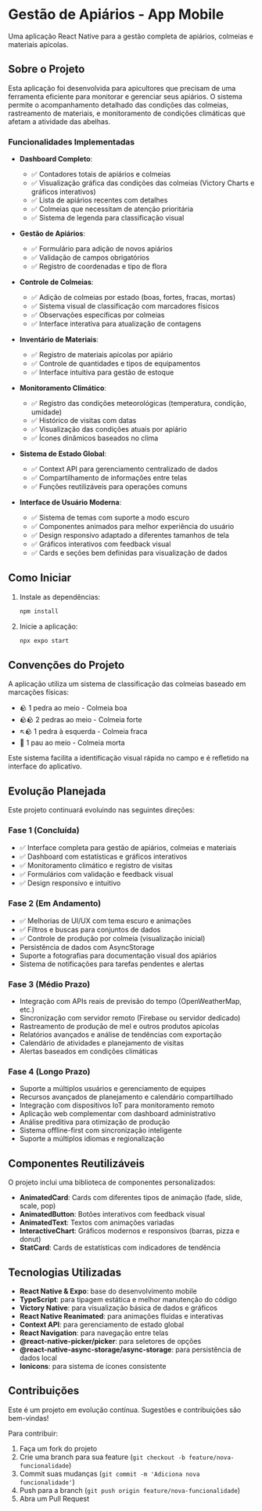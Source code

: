 # Gestão de Apiários - App Mobile

Uma aplicação React Native para a gestão completa de apiários, colmeias e materiais apícolas.

## Sobre o Projeto

Esta aplicação foi desenvolvida para apicultores que precisam de uma ferramenta eficiente para monitorar e gerenciar seus apiários. O sistema permite o acompanhamento detalhado das condições das colmeias, rastreamento de materiais, e monitoramento de condições climáticas que afetam a atividade das abelhas.

### Funcionalidades Implementadas

- **Dashboard Completo**:
  - ✅ Contadores totais de apiários e colmeias
  - ✅ Visualização gráfica das condições das colmeias (Victory Charts e gráficos interativos)
  - ✅ Lista de apiários recentes com detalhes
  - ✅ Colmeias que necessitam de atenção prioritária
  - ✅ Sistema de legenda para classificação visual
  
- **Gestão de Apiários**:
  - ✅ Formulário para adição de novos apiários
  - ✅ Validação de campos obrigatórios
  - ✅ Registro de coordenadas e tipo de flora
  
- **Controle de Colmeias**:
  - ✅ Adição de colmeias por estado (boas, fortes, fracas, mortas)
  - ✅ Sistema visual de classificação com marcadores físicos
  - ✅ Observações específicas por colmeias
  - ✅ Interface interativa para atualização de contagens
  
- **Inventário de Materiais**:
  - ✅ Registro de materiais apícolas por apiário
  - ✅ Controle de quantidades e tipos de equipamentos
  - ✅ Interface intuitiva para gestão de estoque
  
- **Monitoramento Climático**:
  - ✅ Registro das condições meteorológicas (temperatura, condição, umidade)
  - ✅ Histórico de visitas com datas
  - ✅ Visualização das condições atuais por apiário
  - ✅ Ícones dinâmicos baseados no clima
  
- **Sistema de Estado Global**:
  - ✅ Context API para gerenciamento centralizado de dados
  - ✅ Compartilhamento de informações entre telas
  - ✅ Funções reutilizáveis para operações comuns

- **Interface de Usuário Moderna**:
  - ✅ Sistema de temas com suporte a modo escuro
  - ✅ Componentes animados para melhor experiência do usuário
  - ✅ Design responsivo adaptado a diferentes tamanhos de tela
  - ✅ Gráficos interativos com feedback visual
  - ✅ Cards e seções bem definidas para visualização de dados

## Como Iniciar

1. Instale as dependências:
   ```bash
   npm install
   ```

2. Inicie a aplicação:
   ```bash
   npx expo start
   ```

## Convenções do Projeto

A aplicação utiliza um sistema de classificação das colmeias baseado em marcações físicas:

- 🪨 1 pedra ao meio - Colmeia boa
- 🪨🪨 2 pedras ao meio - Colmeia forte
- ↖️🪨 1 pedra à esquerda - Colmeia fraca
- 🥢 1 pau ao meio - Colmeia morta

Este sistema facilita a identificação visual rápida no campo e é refletido na interface do aplicativo.

## Evolução Planejada

Este projeto continuará evoluindo nas seguintes direções:

### Fase 1 (Concluída)
- ✅ Interface completa para gestão de apiários, colmeias e materiais
- ✅ Dashboard com estatísticas e gráficos interativos
- ✅ Monitoramento climático e registro de visitas
- ✅ Formulários com validação e feedback visual
- ✅ Design responsivo e intuitivo

### Fase 2 (Em Andamento)
- ✅ Melhorias de UI/UX com tema escuro e animações
- ✅ Filtros e buscas para conjuntos de dados
- ✅ Controle de produção por colmeia (visualização inicial)
- Persistência de dados com AsyncStorage
- Suporte a fotografias para documentação visual dos apiários
- Sistema de notificações para tarefas pendentes e alertas

### Fase 3 (Médio Prazo)
- Integração com APIs reais de previsão do tempo (OpenWeatherMap, etc.)
- Sincronização com servidor remoto (Firebase ou servidor dedicado)
- Rastreamento de produção de mel e outros produtos apícolas
- Relatórios avançados e análise de tendências com exportação
- Calendário de atividades e planejamento de visitas
- Alertas baseados em condições climáticas

### Fase 4 (Longo Prazo)
- Suporte a múltiplos usuários e gerenciamento de equipes
- Recursos avançados de planejamento e calendário compartilhado
- Integração com dispositivos IoT para monitoramento remoto
- Aplicação web complementar com dashboard administrativo
- Análise preditiva para otimização de produção
- Sistema offline-first com sincronização inteligente
- Suporte a múltiplos idiomas e regionalização

## Componentes Reutilizáveis

O projeto inclui uma biblioteca de componentes personalizados:

- **AnimatedCard**: Cards com diferentes tipos de animação (fade, slide, scale, pop)
- **AnimatedButton**: Botões interativos com feedback visual
- **AnimatedText**: Textos com animações variadas
- **InteractiveChart**: Gráficos modernos e responsivos (barras, pizza e donut)
- **StatCard**: Cards de estatísticas com indicadores de tendência

## Tecnologias Utilizadas

- **React Native & Expo**: base do desenvolvimento mobile
- **TypeScript**: para tipagem estática e melhor manutenção do código
- **Victory Native**: para visualização básica de dados e gráficos
- **React Native Reanimated**: para animações fluidas e interativas
- **Context API**: para gerenciamento de estado global
- **React Navigation**: para navegação entre telas
- **@react-native-picker/picker**: para seletores de opções
- **@react-native-async-storage/async-storage**: para persistência de dados local
- **Ionicons**: para sistema de ícones consistente

## Contribuições

Este é um projeto em evolução contínua. Sugestões e contribuições são bem-vindas!

Para contribuir:
1. Faça um fork do projeto
2. Crie uma branch para sua feature (`git checkout -b feature/nova-funcionalidade`)
3. Commit suas mudanças (`git commit -m 'Adiciona nova funcionalidade'`)
4. Push para a branch (`git push origin feature/nova-funcionalidade`)
5. Abra um Pull Request
